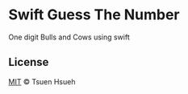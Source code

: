 # Swift Guess The Number
One digit Bulls and Cows using swift

## License
[MIT](LICENSE) © Tsuen Hsueh
